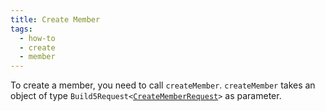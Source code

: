 ```yaml
---
title: Create Member
tags:
  - how-to
  - create
  - member
---
```


To create a member, you need to call `createMember`.
`createMember` takes an object of type `Build5Request<`[`CreateMemberRequest`](../../../../reference-api/interfaces/interfaces_doc.CreateMemberRequest.md)`>` as parameter.


```tsx file=../../../../../../packages/sdk/examples/member/create.ts#L7-L13
```
